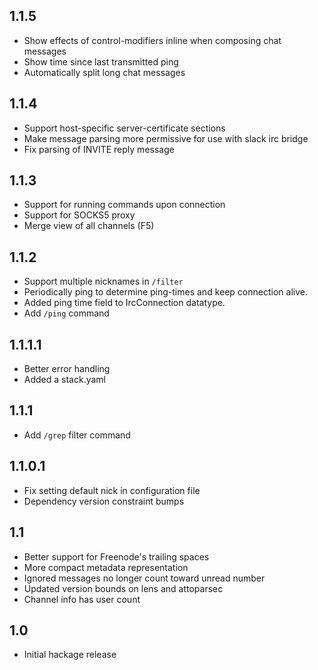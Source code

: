 1.1.5
-------
* Show effects of control-modifiers inline when composing chat messages
* Show time since last transmitted ping
* Automatically split long chat messages

1.1.4
-------
* Support host-specific server-certificate sections
* Make message parsing more permissive for use with slack irc bridge
* Fix parsing of INVITE reply message

1.1.3
-------
* Support for running commands upon connection
* Support for SOCKS5 proxy
* Merge view of all channels (F5)

1.1.2
-------
* Support multiple nicknames in `/filter`
* Periodically ping to determine ping-times and keep connection alive.
* Added ping time field to IrcConnection datatype.
* Add `/ping` command

1.1.1.1
-------
* Better error handling
* Added a stack.yaml

1.1.1
-----
* Add `/grep` filter command

1.1.0.1
-------
* Fix setting default nick in configuration file
* Dependency version constraint bumps

1.1
---
* Better support for Freenode's trailing spaces
* More compact metadata representation
* Ignored messages no longer count toward unread number
* Updated version bounds on lens and attoparsec
* Channel info has user count

1.0
---
* Initial hackage release
